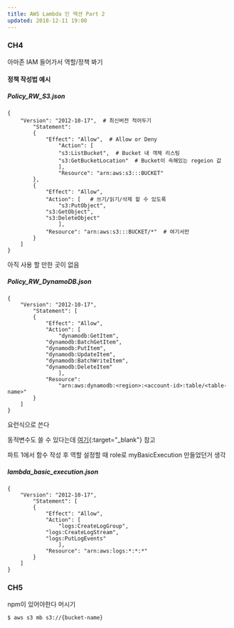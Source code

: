 ```yaml
---
title: AWS Lambda 인 액션 Part 2
updated: 2018-12-11 19:00
---
```


### CH4

아마존 IAM 들어가서 역할/정책 봐기 


#### 정책 작성법 예시


##### Policy_RW_S3.json

```
{
	"Version": "2012-10-17",  # 최신버전 적어두기
		"Statement": 
		{
			"Effect": "Allow", 	# Allow or Deny
				"Action": [
				"s3:ListBucket",  # Bucket 내 객체 리스팅
				"s3:GetBucketLocation"  # Bucket이 속해있는 regeion 값
				],
				"Resource": "arn:aws:s3:::BUCKET"
		},
		{
			"Effect": "Allow",
			"Action": [   # 쓰기/읽기/삭제 할 수 있도록
				"s3:PutObject",  
			"s3:GetObject",
			"s3:DeleteObject"
				],
			"Resource": "arn:aws:s3:::BUCKET/*"  # 여기서만
		}
	]
}
```

아직 사용 할 만한 곳이 없음

##### Policy_RW_DynamoDB.json

```
{
	"Version": "2012-10-17",
		"Statement": [
		{
			"Effect": "Allow",
			"Action": [
				"dynamodb:GetItem",
			"dynamodb:BatchGetItem",
			"dynamodb:PutItem",
			"dynamodb:UpdateItem",
			"dynamodb:BatchWriteItem",
			"dynamodb:DeleteItem"
				],
			"Resource":
				"arn:aws:dynamodb:<region>:<account-id>:table/<table-name>"
		}
	]
}
```

요런식으로 쓴다

동적변수도 쓸 수 있다는데 [여기](https://docs.aws.amazon.com/ko_kr/IAM/latest/UserGuide/reference_policies_variables.html#policy-vars-infotouse){:target="_blank"} 참고


파트 1에서 함수 작성 후 역할 설정할 때 role로 myBasicExecution  만들었던거 생각

##### lambda_basic_execution.json

```
{
	"Version": "2012-10-17",
		"Statement": [
		{
			"Effect": "Allow",
			"Action": [
				"logs:CreateLogGroup",
			"logs:CreateLogStream",
			"logs:PutLogEvents"
				],
			"Resource": "arn:aws:logs:*:*:*"
		}
	]
}
```

### CH5

npm이 있어야한다 머시기

```sh
$ aws s3 mb s3://{bucket-name}
```
